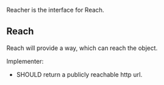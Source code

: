 Reacher is the interface for Reach.

## Reach

Reach will provide a way, which can reach the object.

Implementer:

- SHOULD return a publicly reachable http url.